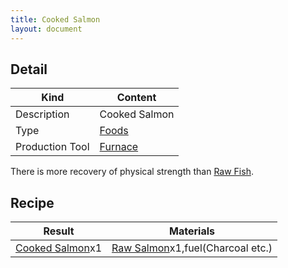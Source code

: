 ```yaml
---
title: Cooked Salmon
layout: document
---
```

## Detail

|Kind|Content|
|---|---|
|Description|Cooked Salmon|
|Type|[Foods](Foods)|
|Production Tool|[Furnace](Furnace)|

There is more recovery of physical strength than [Raw Fish](Raw_Fish).

## Recipe

|Result|Materials|
|---|---|
|[Cooked Salmon](Cooked_Salmon)x1|[Raw Salmon](Raw_Salmon)x1,fuel(Charcoal etc.)|

